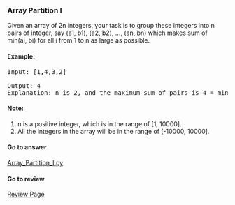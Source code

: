 ### Array Partition I

Given an array of 2n integers, your task is to group these integers into n pairs of integer, say (a1, b1), (a2, b2), ..., (an, bn) which makes sum of min(ai, bi) for all i from 1 to n as large as possible.

#### Example:
<pre>
Input: [1,4,3,2]

Output: 4
Explanation: n is 2, and the maximum sum of pairs is 4 = min(1, 2) + min(3, 4).
</pre>

#### Note:
1. n is a positive integer, which is in the range of [1, 10000].
2. All the integers in the array will be in the range of [-10000, 10000].


####  Go to answer

[Array_Partition_I.py](https://github.com/Kelv1nYu/leetCode_practices/blob/master/Code/Array_Partition_I.py)

#### Go to review

[Review Page](https://github.com/Kelv1nYu/leetCode_practices/blob/master/ReviewPage.md)
